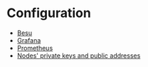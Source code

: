 # Configuration

- [Besu](./besu/)
- [Grafana](./grafana/)
- [Prometheus](./prometheus/)
- [Nodes' private keys and public addresses](./nodes/)
